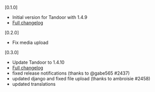 [0.1.0]
* Initial version for Tandoor with 1.4.9
* [Full changelog](https://github.com/TandoorRecipes/recipes/releases/tag/1.4.9)

[0.2.0]
* Fix media upload

[0.3.0]
* Update Tandoor to 1.4.10
* [Full changelog](https://github.com/TandoorRecipes/recipes/releases/tag/1.4.10)
* fixed release notifications (thanks to @gabe565 #2437)
* updated django and fixed file upload (thanks to ambroisie #2458)
* updated translations

